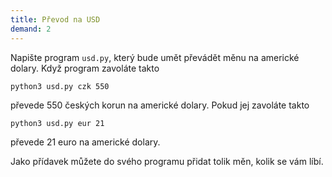 ```yaml
---
title: Převod na USD
demand: 2
---
```


Napište program `usd.py`, který bude umět převádět měnu na americké dolary. Když program zavoláte takto

```shell
python3 usd.py czk 550
```

převede 550 českých korun na americké dolary. Pokud jej zavoláte takto

```shell
python3 usd.py eur 21
```

převede 21 euro na americké dolary.

Jako přídavek můžete do svého programu přidat tolik měn, kolik se vám líbí.
